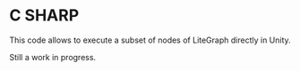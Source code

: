 # C SHARP

This code allows to execute a subset of nodes of LiteGraph directly in Unity.

Still a work in progress.
